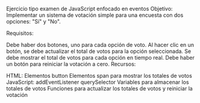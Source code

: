 Ejercicio tipo examen de JavaScript enfocado en eventos
Objetivo: Implementar un sistema de votación simple para una encuesta con dos opciones: "Sí" y "No".

Requisitos:

Debe haber dos botones, uno para cada opción de voto.
Al hacer clic en un botón, se debe actualizar el total de votos para la opción seleccionada.
Se debe mostrar el total de votos para cada opción en tiempo real.
Debe haber un botón para reiniciar la votación a cero.
Recursos:

HTML:
Elementos button
Elementos span para mostrar los totales de votos
JavaScript:
addEventListener
querySelector
Variables para almacenar los totales de votos
Funciones para actualizar los totales de votos y reiniciar la votación
